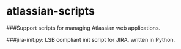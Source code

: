 atlassian-scripts
=================

###Support scripts for managing Atlassian web applications.

###jira-init.py: 
LSB compliant init script for JIRA, written
in Python. 